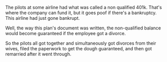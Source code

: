 The pilots at some airline had what was called a non qualified 401k. That's where the company can fund it, but it goes poof if there's a bankruptcy. This airline had just gone bankrupt.

Well, the way this plan's document was written, the non-qualified balance would become guaranteed if the employee got a divorce.

So the pilots all got together and simultaneously got divorces from their wives, filed the paperwork to get the dough guaranteed, and then got remarried after it went through.